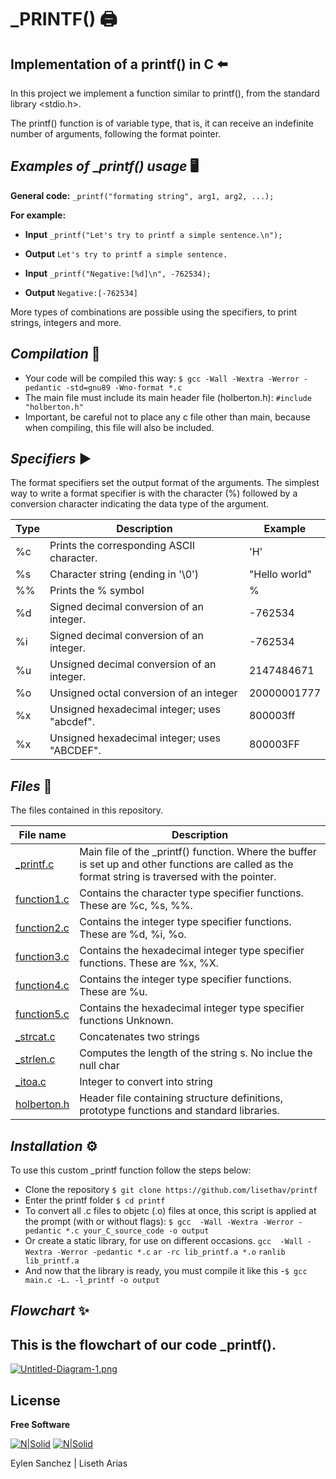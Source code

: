 # _PRINTF() 🖨️
## Implementation of a printf() in C ⬅️

In this project we implement a function similar to printf(), from the standard  library <stdio.h>.

The printf() function is of variable type, that is, it can receive an indefinite number of arguments, following the format pointer.

## _Examples of_ __printf() usage_ 🖥️

**General code:** ```_printf("formating string", arg1, arg2, ...);```

**For example:**

- **Input** ```_printf("Let's try to printf a simple sentence.\n");```
- **Output** ```Let's try to printf a simple sentence.```

- **Input** ```_printf("Negative:[%d]\n", -762534);```
- **Output** ```Negative:[-762534]```

More types of combinations are possible using the specifiers, to print strings, integers and more.

## _Compilation_ 🔗

- Your code will be compiled this way: ```$ gcc -Wall -Wextra -Werror -pedantic -std=gnu89 -Wno-format *.c```
- The main file must include its main header file (holberton.h): ```#include "holberton.h"```
- Important, be careful not to place any c file other than main, because when compiling, this file will also be included.

## _Specifiers_ ▶️
The format specifiers set the output format of the arguments.
The simplest way to write a format specifier is with the character (%) followed by a conversion character indicating the data type of the argument.

| Type |   Description | Example   |
| ------ | ------ | ------ |
| %c | Prints the corresponding ASCII character. |'H' |
| %s | Character string (ending in '\0') |"Hello world" |
| %% | Prints the % symbol | % |
| %d | Signed decimal conversion of an integer. | -762534 |
| %i | Signed decimal conversion of an integer. | -762534 |
| %u | Unsigned decimal conversion of an integer. | 2147484671|
| %o | Unsigned octal conversion of an integer |20000001777 |
| %x | Unsigned hexadecimal integer; uses "abcdef". | 800003ff|
| %x | Unsigned hexadecimal integer; uses "ABCDEF". | 800003FF|


## _Files_ 📁

The files contained in this repository.

| File name  |Description |
| ------ | ------ |
|[_printf.c]| Main file of the _printf() function. Where the buffer is set up and other functions are called as the format string is traversed with the pointer. |
| [function1.c] | Contains the character type specifier functions. These are %c, %s, %%. |
| [function2.c] | Contains the integer type specifier functions. These are %d, %i, %o. |
| [function3.c] | Contains the hexadecimal integer type specifier functions. These are %x, %X. |
| [function4.c] | Contains the integer type specifier functions. These are %u. |
| [function5.c] | Contains the hexadecimal integer type specifier functions Unknown. |
| [_strcat.c] | Concatenates two strings |
| [_strlen.c] | Computes the length of the string s. No inclue the null char |
| [_itoa.c] | Integer to convert into string |
| [holberton.h] | Header file containing structure definitions, prototype functions and standard libraries. |

## _Installation_ ⚙️
To use this custom _printf function follow the steps below:
 - Clone the repository
 ```$ git clone https://github.com/lisethav/printf```
- Enter the printf folder
```$ cd printf```
- To convert all .c files to objetc (.o) files at once, this script is applied at the prompt (with or without flags):
```$ gcc  -Wall -Wextra -Werror -pedantic *.c your_C_source_code -o output ```
- Or create a static library, for use on different occasions.
```gcc  -Wall -Wextra -Werror -pedantic *.c```
```ar -rc lib_printf.a *.o```
```ranlib lib_printf.a ```
- And now that the library is ready, you must compile it like this
-```$ gcc main.c -L. -l_printf -o output```
## _Flowchart_ ✨
This is the flowchart of our code _printf().
-

[![Untitled-Diagram-1.png](https://i.postimg.cc/NFhfkkGy/Untitled-Diagram-1.png)](https://postimg.cc/zbjrJWg5)

## License

**Free Software**

[![N|Solid](https://i.postimg.cc/FKh7hgp9/pngegg.png)](https://twitter.com/EylenSnchez1) [![N|Solid](https://i.postimg.cc/FKh7hgp9/pngegg.png)](https://twitter.com/Lisethav55)

Eylen Sanchez | Liseth Arias

[//]: # (These are reference links used in the body of this note. - )

   [_printf.c]: <https://github.com/lisethav/printf/blob/master/_printf.c>
   [function1.c]: <https://github.com/lisethav/printf/blob/master/function1.c>
   [function2.c]: <https://github.com/lisethav/printf/blob/master/function2.c>
   [function3.c]: <https://github.com/lisethav/printf/blob/master/function3.c>
   [function4.c]: <https://github.com/lisethav/printf/blob/master/function4.c>
   [function5.c]: <https://github.com/lisethav/printf/blob/master/function4.c>
   [_strcat.c]: <https://github.com/lisethav/printf/blob/master/_strcat.c>
   [_strlen.c]: <https://github.com/lisethav/printf/blob/master/_strlen.c>
   [_itoa.c]: <https://github.com/lisethav/printf/blob/master/_itoa.c>
   [holberton.h]: <https://github.com/EylenS/Assays/blob/main/holberton.h>
